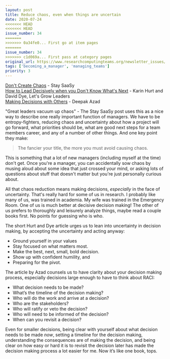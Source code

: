 ```yaml
---
layout: post
title: Reduce chaos, even when things are uncertain
date: 2020-07-24
<<<<<<< HEAD
<<<<<<< HEAD
issue_number: 34
=======
>>>>>>> 0a34fe0... First go at item pages
=======
issue_number: 34
>>>>>>> c1d069a... First pass at category pages
original_url: https://www.researchcomputingteams.org/newsletter_issues/0034
tags: ['becoming_a_manager', 'managing_teams']
priority: 3
---
```


<!-- markdownlint-disable MD033 -->
<!-- markdownlint-disable MD041 -->
<!-- markdownlint-disable MD049 -->

[Don't Create Chaos](https://staysaasy.com/management/2020/07/07/dont-create-chaos.html) - Stay SaaSy<br/>
[How to Lead Decisively when you Don't Know What's Next](https://letsgrowleaders.com/2020/06/22/how-to-lead-decisively-when-you-dont-know-whats-next/) - Karin Hurt and David Dye, Let's Grow Leaders<br/>
[Making Decisions with Others](https://medium.com/@deepakazad/making-decisions-with-others-224e5389af69) - Deepak Azad

"Great leaders vacuum up chaos" - The Stay SaaSy post uses this as a nice way to describe one really important function of managers.  We have to be entropy-fighters, reducing chaos and uncertainty about how a project will go forward, what priorities should be, what are good next steps for a team members career, and any of a number of other things. And one key point they make:


> The fancier your title, the more you must avoid causing chaos.

This is something that a lot of new managers (including myself at the time) don't get. Once you're a manager, you can accidentally sow chaos by musing aloud about some idea that just crossed your mind, or asking lots of questions about stuff that doesn't matter but you're just personally curious about.

All that chaos reduction means making decisions, *especially* in the face of uncertainty. That's really hard for some of us in research. I probably like many of us, was trained in academia. My wife was trained in the Emergency Room. One of us is much better at decisive decision making! The other of us prefers to thoroughly and leisurely analyze things, maybe read a couple books first. No points for guessing who is who.

The short Hurt and Dye article urges us to lean into uncertainty in decision making, by accepting the uncertainty and acting anyway:


- Ground yourself in your values
- Stay focused on what matters most.
- Make the best, next, small, bold decision.
- Show up with confident humility, and
- Preparing for the pivot.

The article by Azad counsels us to have clarity about your decision making process, especially decisions large enough to have to think about RACI:


- What decision needs to be made?
- What’s the timeline of the decision making?
- Who will do the work and arrive at a decision?
- Who are the stakeholders?
- Who will ratify or veto the decision?
- Who will need to be informed of the decision?
- When can you revisit a decision?


Even for smaller decisions, being clear with yourself about what decision needs to be made *now*, setting a timeline for the decision making, understanding the consequences are of making the decision, and being clear on how easy or hard it is to revisit the decision later has made the decision making process a lot easier for me.  Now it’s like one book, tops.